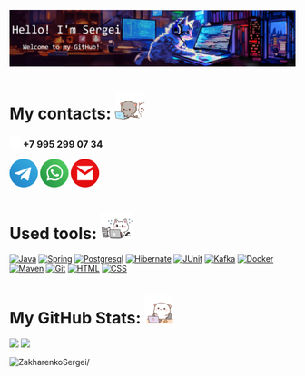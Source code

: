 ![Header](./images/header_wh.png)

<!-- <h3>Right now I'm looking for a job, so feel free to contact me one of the following ways!</h3> -->


# My contacts: <img src="./images/Contacts.gif" height="50" loading="lazy"/>
<h3><img src="./icons/phone_icon-icons.com_48251_wh.png" alt="Telegram" height="20"> +7 995 299 07 34</br></h3>
<a href="https://t.me/SZakharenko"><img src="./icons/telegram_logo_icon_186899.png" alt="Telegram" height="50"></a>
<a href="https://wa.me/89265900734"><img src="./icons/whatsapp_logo_icon_186881.png" alt="Whatsapp" height="50"></a>
<a href="mailto:Sergei.Zakharenko.it@gmail.com"><img src="./icons/gmail_14189.png" alt="Mail" height="50"></a>


# Used tools: <img src="./images/Skills.gif" height="50" loading="lazy"/>
<p float="left">
  <a href="#"><img alt="Java" src="https://custom-icon-badges.herokuapp.com/badge/Java-007396?logo=java&logoColor=white" height="25"></a>
  <a href="#"><img alt="Spring" src="https://img.shields.io/badge/Spring-6DB33F?logo=spring&logoColor=white" height="25"></a>
  <a href="#"><img alt="Postgresql" src="https://img.shields.io/badge/PostgreSQL-4169E1?logo=postgresql&logoColor=white" height="25"></a>
  <a href="#"><img alt="Hibernate" src="https://img.shields.io/badge/Hibernate-59666C?logo=hibernate&logoColor=white" height="25"></a>
  <a href="#"><img alt="JUnit" src="https://custom-icon-badges.herokuapp.com/badge/JUnit-25A162?logo=check-circle&logoColor=white" height="25"></a>
  <a href="#"><img alt="Kafka" src="https://custom-icon-badges.herokuapp.com/badge/Kafka-6DB33F?logo=kafka_white&logoColor=white" height="25"></a>
  <a href="#"><img alt="Docker" src="https://img.shields.io/badge/Docker-007396?logo=docker&logoColor=white" height="25"></a>
  <a href="#"><img alt="Maven" src="https://img.shields.io/badge/Maven-C71A36?logo=Apache Maven&logoColor=white" height="25"></a>
  <a href="#"><img alt="Git" src="https://img.shields.io/badge/GIT-F05033?logo=git&logoColor=white" height="25"></a>
  <a href="#"><img alt="HTML" src="https://img.shields.io/badge/HTML-E34F26?logo=html5&logoColor=white" height="25"></a>
  <a href="#"><img alt="CSS" src="https://img.shields.io/badge/CSS-1572B6?logo=css3&logoColor=white" height="25"></a>
</p>


# My GitHub Stats: <img src="./images/Stats.gif" height="50" loading="lazy"/>
<p float="left">
  <a href="#"><img height=150 src="https://github-readme-stats.vercel.app/api/top-langs/?username=Niaktes&theme=tokyonight&hide=Shell&hide_title=true"/></a>
  <a href="#"><img height=150 src="https://github-readme-stats.vercel.app/api?username=Niaktes&show_icons=true&theme=tokyonight&hide_title=true&"/></a>
</p>
<p align = left><img src="https://komarev.com/ghpvc/?username=Niaktes" alt=ZakharenkoSergei/></p>

<!--
Here are some ideas to get you started:

- 🔭 I’m currently working on ...
- 🌱 I’m currently learning ...
- 👯 I’m looking to collaborate on ...
- 🤔 I’m looking for help with ...
- 💬 Ask me about ...
- 📫 How to reach me: ...
- 😄 Pronouns: ...
- ⚡ Fun fact: ...
-->
